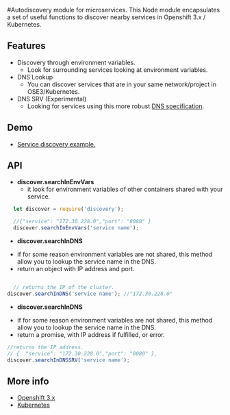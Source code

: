 #Autodiscovery module for microservices.
This Node module encapsulates a set of useful functions to discover nearby services in Openshift 3.x / Kubernetes.

## Features

- Discovery through environment variables.
  - Look for surrounding services looking at environment variables.
- DNS Lookup
  - You can discover services that are in your same network/project in OSE3/Kubernetes.
- DNS SRV (Experimental)
  - Looking for services using this more robust [DNS specification](https://en.wikipedia.org/wiki/SRV_record).

## Demo 
 - [Service discovery example.](https://github.com/cesarvr/microservice-discovery-demo)
 
## API

  * **discover.searchInEnvVars**
    - it look for environment variables of other containers shared with your service.

```javascript
  let discover = require('discovery');

  //{"service": "172.30.228.0","port": "8080" }
  discover.searchInEnvVars('service name');
```

 * **discover.searchInDNS**
  - if for some reason environment variables are not shared, this method allow you to lookup the service name in the DNS.  
  - return an object with IP address and port.

```javascript

  // returns the IP of the cluster.
discover.searchInDNS('service name'); //"172.30.228.0"
```

 * **discover.searchInDNS**
  - if for some reason environment variables are not shared, this method allow you to lookup the service name in the DNS.  
  - return a promise, with IP address if fulfilled, or error.

```javascript
//returns the IP address.
// {  "service": "172.30.228.0","port": "8080" },
discover.searchInDNSSRV('service name');  
```

## More info

- [Openshift 3.x](https://docs.openshift.com/enterprise/3.0/getting_started/index.html)
- [Kubernetes](http://kubernetes.io/docs/user-guide/servicesSS)
